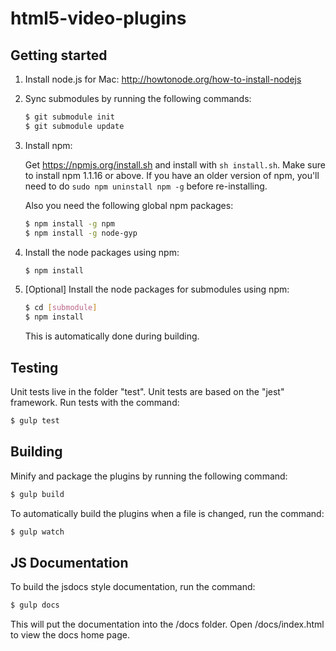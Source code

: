 # html5-video-plugins

## Getting started

1. Install node.js for Mac: http://howtonode.org/how-to-install-nodejs

2. Sync submodules by running the following commands:
   ```bash
   $ git submodule init
   $ git submodule update
   ```
   
3. Install npm:

   Get https://npmjs.org/install.sh and install with `sh install.sh`. Make sure to install npm 1.1.16 or
   above. If you have an older version of npm, you'll need to do `sudo npm uninstall npm -g` before
   re-installing.

   Also you need the following global npm packages:
   ```bash
   $ npm install -g npm
   $ npm install -g node-gyp
   ```

4. Install the node packages using npm:
   ```bash
   $ npm install
   ```

5. [Optional] Install the node packages for submodules using npm:
   ```bash
   $ cd [submodule]
   $ npm install
   ```
   This is automatically done during building.

## Testing

Unit tests live in the folder "test".  Unit tests are based on the "jest" framework.
Run tests with the command:
```bash
$ gulp test
```

## Building

Minify and package the plugins by running the following command:
```bash
$ gulp build
```

To automatically build the plugins when a file is changed, run the command:
```bash
$ gulp watch
```

## JS Documentation

To build the jsdocs style documentation, run the command:
```bash
$ gulp docs
```
This will put the documentation into the /docs folder.
Open /docs/index.html to view the docs home page.
